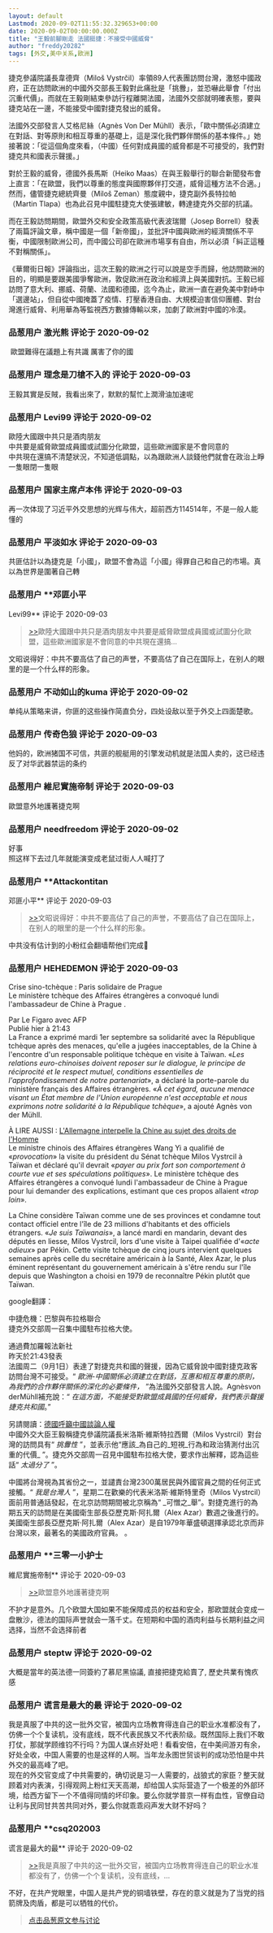 ```yaml
---
layout: default
Lastmod: 2020-09-02T11:55:32.329653+00:00
date: 2020-09-02T00:00:00.000Z
title: "王毅前腳剛走 法國挺捷：不接受中國威脅"
author: "freddy20282"
tags: [外交,美中关系,歐洲]
---
```


捷克參議院議長韋德齊（Miloš Vystrčil）率領89人代表團訪問台灣，激怒中國政府，正在訪問歐洲的中國外交部長王毅對此痛批是「挑釁」，並恐嚇此舉會「付出沉重代價」。而就在王毅剛結束參訪行程離開法國，法國外交部就明確表態，要與捷克站在一邊，不能接受中國對捷克發出的威脅。  
  
法國外交部發言人艾格尼絲（Agnès Von Der Mühll）表示，「歐中關係必須建立在對話、對等原則和相互尊重的基礎上，這是深化我們夥伴關係的基本條件。」她接著說：「從這個角度來看，（中國）任何對成員國的威脅都是不可接受的，我們對捷克共和國表示聲援。」  
  
對於王毅的威脅，德國外長馬斯（Heiko Maas）在與王毅舉行的聯合新聞發布會上直言：「在歐盟，我們以尊重的態度與國際夥伴打交道，威脅這種方法不合適。」然而，儘管捷克總統齊曼（Miloš Zeman）態度親中，捷克副外長特拉帕（Martin Tlapa）也為此召見中國駐捷克大使張建敏，轉達捷克外交部的抗議。  
  
  
而在王毅訪問期間，歐盟外交和安全政策高級代表波瑞爾（Josep Borrell）發表了兩篇評論文章，稱中國是一個「新帝國」，並批評中國與歐洲的經濟關係不平衡，中國限制歐洲公司，而中國公司卻在歐洲市場享有自由，所以必須「糾正這種不對稱關係」。  
  
《華爾街日報》評論指出，這次王毅的歐洲之行可以說是空手而歸，他訪問歐洲的目的，明顯是要跟美國爭奪歐洲，敦促歐洲在政治和經濟上與美國對抗。王毅已經訪問了意大利、挪威、荷蘭、法國和德國，迄今為止，歐洲一直在避免美中對峙中「選邊站」，但自從中國掩蓋了疫情、打壓香港自由、大規模迫害信仰團體、對台灣進行威脅、利用華為等監視西方數據傳輸以來，加劇了歐洲對中國的冷漠。

            
### 品葱用户 **激光熊** 评论于 2020-09-02
        
 歐盟難得在議題上有共識 厲害了你的國
        


            
### 品葱用户 **理念是刀槍不入的** 评论于 2020-09-03
        
王毅其實是反賊，我看出來了，默默的幫忙上潤滑油加速呢
        


            
### 品葱用户 **Levi99** 评论于 2020-09-02
        
歐陸大國跟中共只是酒肉朋友  
中共要是威脅歐盟成員國或試圖分化歐盟，這些歐洲國家是不會同意的  
中共現在還搞不清楚狀況，不知道低調點，以為跟歐洲人談錢他們就會在政治上睜一隻眼閉一隻眼
        


            
### 品葱用户 **国家主席卢本伟** 评论于 2020-09-03
        
再一次体现了习近平外交思想的光辉与伟大，超前西方114514年，不是一般人能懂的
        


            
### 品葱用户 **平淡如水** 评论于 2020-09-03
        
共匪估計以為捷克是「小國」，歐盟不會為這「小國」得罪自己和自己的市場。真以為世界是圍著自己轉
        


            
### 品葱用户 **邓匪小平 
Levi99** 评论于 2020-09-03
        
> [\>>]( "/article/item_id-487550#")歐陸大國跟中共只是酒肉朋友中共要是威脅歐盟成員國或試圖分化歐盟，這些歐洲國家是不會同意的中共現在還搞...

  
  
文昭说得好：中共不要高估了自己的声誉，不要高估了自己在国际上，在别人的眼里的是一个什么样的形象。
        


            
### 品葱用户 **不动如山的kuma** 评论于 2020-09-02
        
单纯从策略来讲，你匪的这些操作简直负分，四处设敌以至于外交上四面楚歌。
        


            
### 品葱用户 **传奇色狼** 评论于 2020-09-03
        
他妈的，欧洲猪国不可信，共匪的舰艇用的引擎发动机就是法国人卖的，这已经违反了对华武器禁运的条约
        


            
### 品葱用户 **維尼實施帝制** 评论于 2020-09-03
        
歐盟意外地護著捷克啊
        


            
### 品葱用户 **needfreedom** 评论于 2020-09-02
        
好事  
照这样下去过几年就能演变成老鼠过街人人喊打了
        


            
### 品葱用户 **Attackontitan 
邓匪小平** 评论于 2020-09-03
        
> [\>>]( "/article/item_id-487573#")文昭说得好：中共不要高估了自己的声誉，不要高估了自己在国际上，在别人的眼里的是一个什么样的形象。

  
中共没有估计到的小粉红会翻墙帮他们完成🤣
        


            
### 品葱用户 **HEHEDEMON** 评论于 2020-09-03
        
Crise sino-tchèque : Paris solidaire de Prague  
Le ministère tchèque des Affaires étrangères a convoqué lundi l'ambassadeur de Chine à Prague .  
  
Par Le Figaro avec AFP  
Publié hier à 21:43  
La France a exprimé mardi 1er septembre sa solidarité avec la République tchèque après des menaces, qu'elle a jugées inacceptables, de la Chine à l'encontre d'un responsable politique tchèque en visite à Taïwan. «_Les relations euro-chinoises doivent reposer sur le dialogue, le principe de réciprocité et le respect mutuel, conditions essentielles de l'approfondissement de notre partenariat_», a déclaré la porte-parole du ministère français des Affaires étrangères. «_À cet égard, aucune menace visant un État membre de l'Union européenne n'est acceptable et nous exprimons notre solidarité à la République tchèque_», a ajouté Agnès von der Mühll.  
  
À LIRE AUSSI : [L'Allemagne interpelle la Chine au sujet des droits de l'Homme]( "https://www.lefigaro.fr/flash-actu/l-allemagne-interpelle-la-chine-au-sujet-des-droits-de-l-homme-20200901")  
Le ministre chinois des Affaires étrangères Wang Yi a qualifié de «_provocation_» la visite du président du Sénat tchèque Milos Vystrcil à Taïwan et déclaré qu'il devrait «_payer au prix fort son comportement à courte vue et ses spéculations politiques_». Le ministère tchèque des Affaires étrangères a convoqué lundi l'ambassadeur de Chine à Prague pour lui demander des explications, estimant que ces propos allaient «_trop loin_».  
  
  
La Chine considère Taïwan comme une de ses provinces et condamne tout contact officiel entre l'île de 23 millions d'habitants et des officiels étrangers. «_Je suis Taïwanais_», a lancé mardi en mandarin, devant des députés en liesse, Milos Vystrcil, lors d'une visite à Taipei qualifiée d'«_acte odieux_» par Pékin. Cette visite tchèque de cinq jours intervient quelques semaines après celle du secrétaire américain à la Santé, Alex Azar, le plus éminent représentant du gouvernement américain à s'être rendu sur l'île depuis que Washington a choisi en 1979 de reconnaître Pékin plutôt que Taïwan.  
  
  
  
google翻譯：  
  
中捷危機：巴黎與布拉格聯合  
捷克外交部周一召集中國駐布拉格大使。  
  
通過費加羅報法新社  
昨天於21:43發表  
法國周二（9月1日）表達了對捷克共和國的聲援，因為它威脅說中國對捷克政客訪問台灣不可接受。“ _歐洲-中國關係必須建立在對話，互惠和相互尊重的原則，為我們的合作夥伴關係的深化的必要條件，_ ”為法國外交部發言人說。Agnèsvon derMühll補充說：“ _在這方面，不能接受對歐盟成員國的任何威脅，我們表示聲援捷克共和國_。”  
  
另請閱讀：[德國呼籲中國談論人權]( "https://www.lefigaro.fr/flash-actu/l-allemagne-interpelle-la-chine-au-sujet-des-droits-de-l-homme-20200901")  
中國外交大臣王毅稱捷克參議院議長米洛斯·維斯特拉西爾（Milos Vystrcil）對台灣的訪問具有“ _挑釁性_ ”，並表示他“應該_為自己的_短視_行為和政治猜測付出沉重的代價_ ”。捷克外交部周一召見中國駐布拉格大使，要求作出解釋，認為這些話“ _太過分了_ ”。  
  
  
中國將台灣視為其省份之一，並譴責台灣2300萬居民與外國官員之間的任何正式接觸。“ _我是台灣人_ ”，星期二在歡樂的代表米洛斯·維斯特里奇（Milos Vystrcil）面前用普通話發起，在北京訪問期間被北京稱為“ _可憎之_舉”。對捷克進行的為期五天的訪問是在美國衛生部長亞歷克斯·阿扎爾（Alex Azar）數週之後進行的。美國衛生部長亞歷克斯·阿扎爾（Alex Azar）是自1979年華盛頓選擇承認北京而非台灣以來，最著名的美國政府官員。 。
        


            
### 品葱用户 **三零一小护士 
維尼實施帝制** 评论于 2020-09-03
        
> [\>>]( "/article/item_id-487586#")歐盟意外地護著捷克啊

  
不护才是意外。几个欧盟大国如果不能保障成员的权益和安全，那欧盟就会变成一盘散沙，德法的国际声誉就会一落千丈。在短期和中国的酒肉利益与长期利益之间选择，当然不会选择前者
        


            
### 品葱用户 **steptw** 评论于 2020-09-02
        
大概是當年的英法德一同簽約了慕尼黑協議, 直接把捷克給賣了, 歷史共業有愧疚感
        


            
### 品葱用户 **谎言是最大的最** 评论于 2020-09-02
        
我是真服了中共的这一批外交官，被国内立场教育得连自己的职业水准都没有了，仿佛一个个复读机，没有底线，既不代表民族又不代表阶级。既然国际上我们不敢打仗，那就学顾维钧不行吗？为国人谋点好处吧！看看安倍，在中美间游刃有余，好处全收，中国人需要的也是这样的人啊。当年龙永图世贸谈判的成功恐怕是中共外交的最高峰了吧。  
现在的外交官变成了中共需要的，确切说是习一人需要的，战狼式的家臣？整天就顾着对内表演，引得观网上粉红天天高潮，却给国人实际营造了一个极差的外部环境，给西方留下一个不值得同情的坏印象。要么你就学普京一样有血性，官僚自动让利与民同甘共苦共同对外，要么你就乖乖闷声发大财不好吗？
        


            
### 品葱用户 **csq202003 
谎言是最大的最** 评论于 2020-09-02
        
> [\>>]( "/article/item_id-487675#")我是真服了中共的这一批外交官，被国内立场教育得连自己的职业水准都没有了，仿佛一个个复读机，没有底线，...

  
  
不好，在共产党眼里，中国人是共产党的铜墙铁壁，存在的意义就是为了当党的挡箭牌及肉盾，都是可以牺牲的代价。
        






> [点击品葱原文参与讨论](https://pincong.rocks/article/23688)

